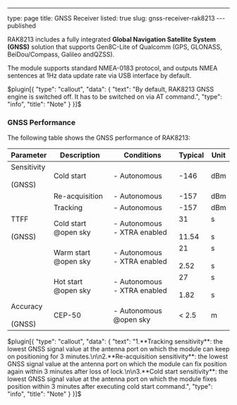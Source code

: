 ---
type: page
title: GNSS Receiver
listed: true
slug: gnss-receiver-rak8213
---published

RAK8213 includes a fully integrated **Global Navigation Satellite System (GNSS)** solution that supports Gen8C-Lite of Qualcomm (GPS, GLONASS, BeiDou/Compass, Galileo andQZSS).

 The module supports standard NMEA-0183 protocol, and outputs NMEA sentences at         1Hz data update rate via USB interface by default.

$plugin[{
    "type": "callout",
    "data": {
        "text": "By default, RAK8213 GNSS engine is switched off. It has to be switched on via AT command.",
        "type": "info",
        "title": "Note"
    }
}]$

### GNSS Performance

 The following table shows the GNSS performance of RAK8213:

| **Parameter** | **Description** | **Conditions** | **Typical** | **Unit** | 
| ---- | ---- | ---- | ---- | ---- | 
| Sensitivity<br><br>(GNSS) | Cold start | - Autonomous | -146 | dBm | 
|  | Re-acquisition | - Autonomous | -157 | dBm | 
|  | Tracking | - Autonomous | -157 | dBm | 
| TTFF<br><br>(GNSS) | Cold start @open sky | - Autonomous <br>- XTRA enabled | 31<br><br>11.54 | s<br><br>s | 
|  | Warm start @open sky | - Autonomous <br>- XTRA enabled | 21<br><br>2.52 | s<br><br>s | 
|  | Hot start @open sky | - Autonomous<br>- XTRA enabled | 27<br><br>1.82 | s<br><br>s | 
| Accuracy <br><br>(GNSS) | CEP-50 | - Autonomous @open sky | < 2.5 | m | 


$plugin[{
    "type": "callout",
    "data": {
        "text": "1.**Tracking sensitivity**: the lowest GNSS signal value at the antenna port on which the module can keep on positioning for 3 minutes.\n\n2.**Re-acquisition sensitivity**: the lowest GNSS signal value at the antenna port on which the module can fix position again within 3 minutes after loss of lock.\n\n3.**Cold start sensitivity**: the lowest GNSS signal value at the antenna port on which the module fixes position within 3 minutes after executing cold start command.",
        "type": "info",
        "title": "Note"
    }
}]$

